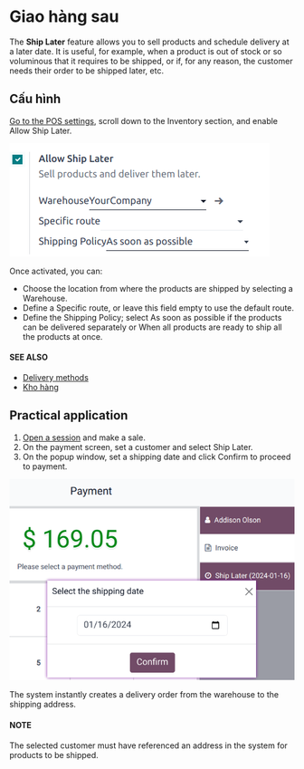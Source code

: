 # Giao hàng sau

The **Ship Later** feature allows you to sell products and schedule delivery at a later date. It is
useful, for example, when a product is out of stock or so voluminous that it requires to be shipped,
or if, for any reason, the customer needs their order to be shipped later, etc.

## Cấu hình

[Go to the POS settings](../configuration.md#configuration-settings), scroll down to the Inventory
section, and enable Allow Ship Later.

![settings to enable and configure the ship later feature](../../../../.gitbook/assets/settings4.png)

Once activated, you can:

- Choose the location from where the products are shipped by selecting a Warehouse.
- Define a Specific route, or leave this field empty to use the default route.
- Define the Shipping Policy; select As soon as possible if the products
  can be delivered separately or When all products are ready to ship all the products at
  once.

#### SEE ALSO
- [Delivery methods](../../../inventory_and_mrp/inventory/shipping_receiving/setup_configuration.md)
- [Kho hàng](../../../inventory_and_mrp/inventory/warehouses_storage/inventory_management/warehouses.md)

## Practical application

1. [Open a session](../../point_of_sale.md#pos-session-start) and make a sale.
2. On the payment screen, set a customer and select Ship Later.
3. On the popup window, set a shipping date and click Confirm to proceed to payment.

![selecting ship later at checkout.](../../../../.gitbook/assets/payment1.png)

The system instantly creates a delivery order from the warehouse to the shipping address.

#### NOTE
The selected customer must have referenced an address in the system for products to be shipped.
